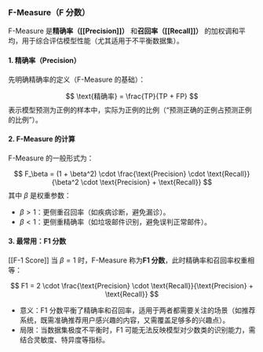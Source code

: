 ### F-Measure（F 分数）

F-Measure 是**精确率（[[Precision]]）** 和**召回率（[[Recall]]）** 的加权调和平均，用于综合评估模型性能（尤其适用于不平衡数据集）。

#### 1. 精确率（Precision）

先明确精确率的定义（F-Measure 的基础）：

$$  
\text{精确率} = \frac{TP}{TP + FP}
$$
表示模型预测为正例的样本中，实际为正例的比例（“预测正确的正例占预测正例的比例”）。

#### 2. F-Measure 的计算

F-Measure 的一般形式为：

$$
F_\beta = (1 + \beta^2) \cdot \frac{\text{Precision} \cdot \text{Recall}}{\beta^2 \cdot \text{Precision} + \text{Recall}}
$$
其中 $\beta$ 是权重参数：

  

- $\beta > 1$：更侧重召回率（如疾病诊断，避免漏诊）。
- $\beta < 1$：更侧重精确率（如垃圾邮件识别，避免误判正常邮件）。

#### 3. 最常用：F1 分数
[[F-1 Score]]
当 $\beta = 1$ 时，F-Measure 称为**F1 分数**，此时精确率和召回率权重相等：

$$
F1 = 2 \cdot \frac{\text{Precision} \cdot \text{Recall}}{\text{Precision} + \text{Recall}}
$$
- 意义：F1 分数平衡了精确率和召回率，适用于两者都需要关注的场景（如推荐系统，既需准确推荐用户感兴趣的内容，又需覆盖足够多的兴趣点）。
- 局限：当数据集极度不平衡时，F1 可能无法反映模型对少数类的识别能力，需结合灵敏度、特异度等指标。